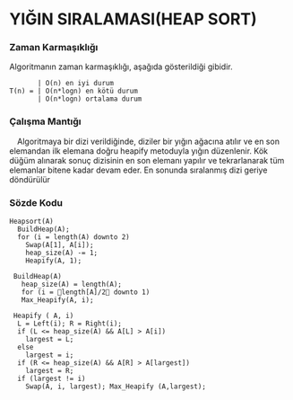 # YIĞIN SIRALAMASI(HEAP SORT)

### Zaman Karmaşıklığı

Algoritmanın zaman karmaşıklığı, aşağıda gösterildiği gibidir.

           | O(n) en iyi durum
    T(n) = | O(n*logn) en kötü durum
           | O(n*logn) ortalama durum

### Çalışma Mantığı

&emsp;Algoritmaya bir dizi verildiğinde, diziler bir yığın ağacına atılır ve en son elemandan ilk elemana doğru heapify metoduyla yığın düzenlenir. Kök düğüm alınarak sonuç dizisinin en son elemanı yapılır ve tekrarlanarak tüm elemanlar bitene kadar devam eder. En sonunda sıralanmış dizi geriye döndürülür

### Sözde Kodu

    Heapsort(A)
      BuildHeap(A);
      for (i = length(A) downto 2)
        Swap(A[1], A[i]);
        heap_size(A) -= 1;
        Heapify(A, 1);
      
     BuildHeap(A)
       heap_size(A) = length(A);
       for (i = length[A]/2 downto 1)
       Max_Heapify(A, i);
     
     Heapify ( A, i)
      L = Left(i); R = Right(i);
      if (L <= heap_size(A) && A[L] > A[i])
        largest = L;
      else
        largest = i;
      if (R <= heap_size(A) && A[R] > A[largest])
        largest = R;
      if (largest != i)
        Swap(A, i, largest); Max_Heapify (A,largest);
      
